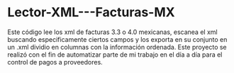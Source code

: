 # Lector-XML---Facturas-MX
Este código lee los xml de facturas 3.3 o 4.0 mexicanas, escanea el xml buscando especificamente ciertos campos y los exporta en su conjunto en un .xml dividio en columnas con la información ordenada.
Este proyecto se realizó con el fin de automatizar parte de mi trabajo en el día a día para el control de pagos a proveedores.
